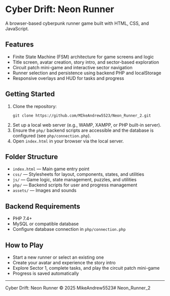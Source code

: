 # Cyber Drift: Neon Runner

A browser-based cyberpunk runner game built with HTML, CSS, and JavaScript.

## Features
- Finite State Machine (FSM) architecture for game screens and logic
- Title screen, avatar creation, story intro, and sector-based exploration
- Circuit patch mini-game and interactive sector navigation
- Runner selection and persistence using backend PHP and localStorage
- Responsive overlays and HUD for tasks and progress

## Getting Started
1. Clone the repository:
   ```
   git clone https://github.com/MIkeAndrew5523/Neon_Runner_2.git
   ```
2. Set up a local web server (e.g., WAMP, XAMPP, or PHP built-in server).
3. Ensure the `php/` backend scripts are accessible and the database is configured (see `php/connection.php`).
4. Open `index.html` in your browser via the local server.

## Folder Structure
- `index.html` — Main game entry point
- `css/` — Stylesheets for layout, components, states, and utilities
- `js/` — Game logic, state management, puzzles, and utilities
- `php/` — Backend scripts for user and progress management
- `assets/` — Images and sounds

## Backend Requirements
- PHP 7.4+
- MySQL or compatible database
- Configure database connection in `php/connection.php`

## How to Play
- Start a new runner or select an existing one
- Create your avatar and experience the story intro
- Explore Sector 1, complete tasks, and play the circuit patch mini-game
- Progress is saved automatically


---
Cyber Drift: Neon Runner © 2025 MikeAndrew5523# Neon_Runner_2
